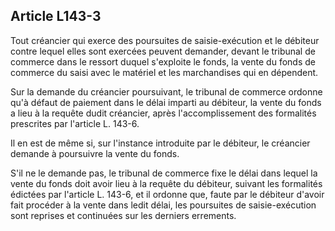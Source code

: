 Article L143-3
----
Tout créancier qui exerce des poursuites de saisie-exécution et le débiteur
contre lequel elles sont exercées peuvent demander, devant le tribunal de
commerce dans le ressort duquel s'exploite le fonds, la vente du fonds de
commerce du saisi avec le matériel et les marchandises qui en dépendent.

Sur la demande du créancier poursuivant, le tribunal de commerce ordonne qu'à
défaut de paiement dans le délai imparti au débiteur, la vente du fonds a lieu à
la requête dudit créancier, après l'accomplissement des formalités prescrites
par l'article L. 143-6.

Il en est de même si, sur l'instance introduite par le débiteur, le créancier
demande à poursuivre la vente du fonds.

S'il ne le demande pas, le tribunal de commerce fixe le délai dans lequel la
vente du fonds doit avoir lieu à la requête du débiteur, suivant les formalités
édictées par l'article L. 143-6, et il ordonne que, faute par le débiteur
d'avoir fait procéder à la vente dans ledit délai, les poursuites de
saisie-exécution sont reprises et continuées sur les derniers errements.
